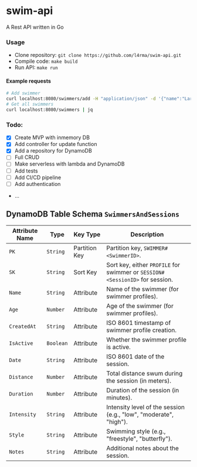 # swim-api
A Rest API written in Go

### Usage
- Clone repository: ``git clone https://github.com/l4rma/swim-api.git``
- Compile code: ``make build``
- Run API: ``make run``

#### Example requests
```bash
# Add swimmer
curl localhost:8080/swimmers/add -H "application/json" -d '{"name":"Lars","age":35}'
# Get all swimmers
curl localhost:8080/swimmers | jq
```

### Todo:
- [x] Create MVP with inmemory DB
- [x] Add controller for update function
- [x] Add a repository for DynamoDB
- [ ] Full CRUD
- [ ] Make serverless with lambda and DynamoDB
- [ ] Add tests
- [ ] Add CI/CD pipeline
- [ ] Add authentication
- ...

## DynamoDB Table Schema `SwimmersAndSessions`

| Attribute Name       | Type      | Key Type        | Description                                                       |
|----------------------|-----------|-----------------|-------------------------------------------------------------------|
| `PK`                | `String`  | Partition Key   | Partition key, `SWIMMER#<SwimmerID>`. |
| `SK`                | `String`  | Sort Key        | Sort key, either `PROFILE` for swimmer or `SESSION#<SessionID>` for session. |
| `Name`              | `String`  | Attribute       | Name of the swimmer (for swimmer profiles).                      |
| `Age`               | `Number`  | Attribute       | Age of the swimmer (for swimmer profiles).                       |
| `CreatedAt`         | `String`  | Attribute       | ISO 8601 timestamp of swimmer profile creation.                  |
| `IsActive`          | `Boolean` | Attribute       | Whether the swimmer profile is active.                           |
| `Date`              | `String`  | Attribute       | ISO 8601 date of the session.                                    |
| `Distance`          | `Number`  | Attribute       | Total distance swum during the session (in meters).              |
| `Duration`          | `Number`  | Attribute       | Duration of the session (in minutes).                            |
| `Intensity`         | `String`  | Attribute       | Intensity level of the session (e.g., "low", "moderate", "high").|
| `Style`             | `String`  | Attribute       | Swimming style (e.g., "freestyle", "butterfly").                 |
| `Notes`             | `String`  | Attribute       | Additional notes about the session.                              |


